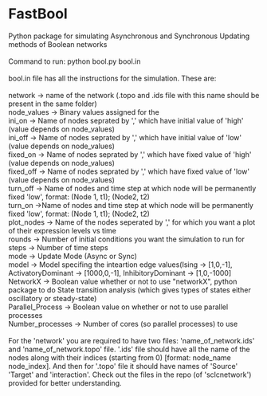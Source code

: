 # FastBool
Python package for simulating Asynchronous and Synchronous Updating methods of Boolean networks
<br>
<br>
Command to run: python bool.py bool.in
<br>
<br>
bool.in file has all the instructions for the simulation. These are:
<br>
<br>
network -> name of the network (.topo and .ids file with this name should be present in the same folder) <br>
node_values -> Binary values assigned for the <br>
ini_on -> Name of nodes seprated by ',' which have initial value of 'high' (value depends on node_values) <br>
ini_off -> Name of nodes seprated by ',' which have initial value of 'low' (value depends on node_values) <br>
fixed_on -> Name of nodes seprated by ',' which have fixed value of 'high' (value depends on node_values) <br>
fixed_off -> Name of nodes seprated by ',' which have fixed value of 'low' (value depends on node_values) <br>
turn_off -> Name of nodes and time step at which node will be permanently fixed 'low', format: (Node 1, t1); (Node2, t2) <br>
turn_on ->Name of nodes and time step at which node will be permanently fixed 'low', format: (Node 1, t1); (Node2, t2) <br>
plot_nodes -> Name of the nodes seperated by ',' for which you want a plot of their expression levels vs time <br>
rounds -> Number of initial conditions you want the simulation to run for <br>
steps -> Number of time steps <br>
mode -> Update Mode (Async or Sync) <br>
model -> Model specifing the inteartion edge values(Ising -> [1,0,-1], ActivatoryDominant -> [1000,0,-1], InhibitoryDominant -> [1,0,-1000] <br>
NetworkX -> Boolean value whether or not to use "networkX", python package to do State transition analysis (which gives types of states either oscillatory or steady-state) <br>
Parallel_Process -> Boolean value on whether or not to use parallel processes <br>
Number_processes -> Number of cores (so parallel processes) to use <br>
<br>
For the 'network' you are required to have two files: 'name_of_network.ids' and 'name_of_network.topo' file. '.ids' file should have all the name of the nodes along with their indices (starting from 0) [format: node_name node_index]. And then for '.topo' file it should have names of 'Source' 'Target' and 'interaction'. Check out the files in the repo (of 'sclcnetwork') provided for better understanding. <br>
